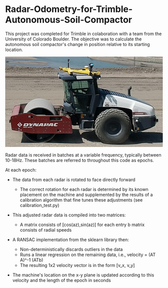 # Radar-Odometry-for-Trimble-Autonomous-Soil-Compactor

This project was completed for Trimble in colaboration with a team from the University of Colorado Boulder. The objective was to calculate the autonomous soil compactor's change in position relative to its starting location.

![compactor](compactor.jpg)

Radar data is received in batches at a variable frequency, typically between 10-18Hz.
These batches are referred to throughout this code as epochs.

At each epoch:
- The data from each radar is rotated to face directly forward
    - The correct rotation for each radar is determined by its known placement on the machine
        and supplemented by the results of a calibration algorithm that fine tunes these adjustments
        (see calibration_test.py)
    
- This adjusted radar data is compiled into two matrices:
    - A matrix consists of [cos(az),sin(az)] for each entry 
   b matrix consists of radial speeds
    
- A RANSAC implementation from the sklearn library then:
    - Non-deterministically discards outliers in the data
    - Runs a linear regression on the remaining data, i.e., velocity = (AT A)^-1 (ATb)
    - The resulting 1x2 velocity vector is in the form [v_x, v_y]
    
- The machine's location on the x-y plane is updated according
    to this velocity and the length of the epoch in seconds
